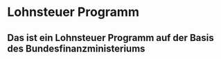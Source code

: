 # Lohnsteuer Programm

## Das ist ein Lohnsteuer Programm auf der Basis des Bundesfinanzministeriums

